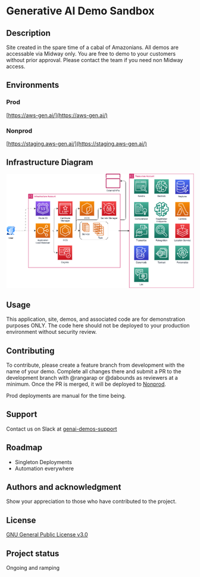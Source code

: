 # Generative AI Demo Sandbox

## Description
Site created in the spare time of a cabal of Amazonians.  All demos are accessable via Midway only.  You are free to demo to your customers without prior approval.  Please contact the team if you need non Midway access.

## Environments

### Prod 
[https://aws-gen.ai/](https://aws-gen.ai/)

### Nonprod
[https://staging.aws-gen.ai/](https://staging.aws-gen.ai/)

## Infrastructure Diagram

![Infrastructure Diagram](static/GenAIDemoInfra.png)

## Usage

This application, site, demos, and associated code are for demonstration purposes ONLY.  The code here should not be deployed to your production environment without security review.

## Contributing

To contribute, please create a feature branch from development with the name of your demo.  Complete all changes there and submit a PR to the development branch with @rangarap or @dabounds as reviewers at a minimum.  Once the PR is merged, it will be deployed to [Nonprod](https://staging.aws-gen.ai/).

Prod deployments are manual for the time being.

## Support

Contact us on Slack at [genai-demos-support](https://amzn-aws.slack.com/archives/C05B07C4Q2Y)

## Roadmap
 * Singleton Deployments
 * Automation everywhere

## Authors and acknowledgment
Show your appreciation to those who have contributed to the project.

## License
[GNU General Public License v3.0](License.md)

## Project status

Ongoing and ramping
